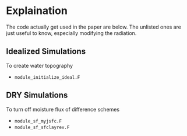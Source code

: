 # Explaination

The code actually get used in the paper are below. The unlisted ones are just useful to know, especially modifying the radiation.

## Idealized Simulations

To create water topography
- `module_initialize_ideal.F`


## DRY Simulations

To turn off moisture flux of difference schemes
- `module_sf_myjsfc.F`
- `module_sf_sfclayrev.F`
